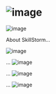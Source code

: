 # ![image](https://github.com/DJ322/SkillStorm/assets/72959116/10d7fbc1-61d5-4edc-9659-fcd27f9a4900)


![image](https://github.com/DJ322/SkillStorm/assets/72959116/32d1aa56-8178-45a8-a193-fa9abf7ac231)




About SkillStorm...

![image](https://github.com/DJ322/SkillStorm/assets/72959116/6172c6cf-c609-4cb4-ac40-268eccc85500)

...
![image](https://github.com/DJ322/SkillStorm/assets/72959116/2f3dc3b5-8ec8-4bcf-855d-2e305d3a4932)

...
![image](https://github.com/DJ322/SkillStorm/assets/72959116/62e043b6-8700-462c-b50c-4afa007aa527)

...
![image](https://github.com/DJ322/SkillStorm/assets/72959116/86adc2cd-24c0-45c3-a7ec-981ead534aa7)



